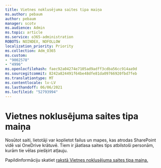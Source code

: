 ```yaml
---
title: Vietnes noklusējuma saites tipa maiņa
ms.author: pebaum
author: pebaum
manager: scotv
ms.audience: Admin
ms.topic: article
ms.service: o365-administration
ROBOTS: NOINDEX, NOFOLLOW
localization_priority: Priority
ms.collection: Adm_O365
ms.custom:
- "9002578"
- "4996"
ms.openlocfilehash: faec92a04274e7105ad9adff3cdba56cc914aa9d
ms.sourcegitcommit: 8242a824491f64be48dfe81da09766920fbd7feb
ms.translationtype: MT
ms.contentlocale: lv-LV
ms.lasthandoff: 06/06/2021
ms.locfileid: "52793994"
---
```

# <a name="change-the-default-link-type-for-a-site"></a>Vietnes noklusējuma saites tipa maiņa

Nosūtot saiti, lietotāji var koplietot failus un mapes, kas atrodas SharePoint vidē vai OneDrive krātuvē. Tiem ir jāatlasa saites tips atbilstoši personām, kurām tie vēlas piešķirt atļauju.

Papildinformāciju skatiet [rakstā Vietnes noklusējuma saites tipa maiņa.](/sharepoint/change-default-sharing-link)
